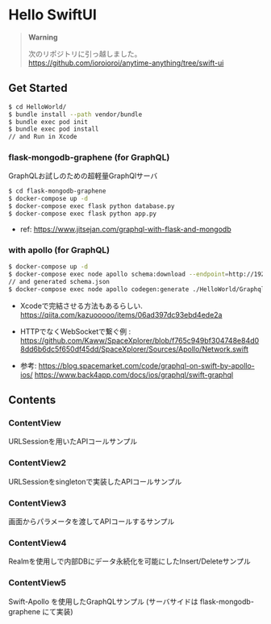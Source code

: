 # Hello SwiftUI

> **Warning**
>
> 次のリポジトリに引っ越しました。  
> https://github.com/ioroioroi/anytime-anything/tree/swift-ui


## Get Started

```sh
$ cd HelloWorld/
$ bundle install --path vendor/bundle
$ bundle exec pod init
$ bundle exec pod install
// and Run in Xcode
```

### flask-mongodb-graphene (for GraphQL)
GraphQLお試しのための超軽量GraphQlサーバ

```sh
$ cd flask-mongodb-graphene 
$ docker-compose up -d
$ docker-compose exec flask python database.py
$ docker-compose exec flask python app.py
```

* ref: <https://www.jitsejan.com/graphql-with-flask-and-mongodb>

### with apollo (for GraphQL)

```sh
$ docker-compose up -d
$ docker-compose exec node apollo schema:download --endpoint=http://192.168.33.250:15002//graphql schema.json
// and generated schema.json
$ docker-compose exec node apollo codegen:generate ./HelloWorld/Graphql/HelloGraphql.swift --target=swift --queries="./*.graphql" --localSchemaFile=schema.json --namespace=HelloGraphql
```

* Xcodeで完結させる方法もあるらしい. <https://qiita.com/kazuooooo/items/06ad397dc93ebd4ede2a>

* HTTPでなくWebSocketで繋ぐ例 : <https://github.com/Kaww/SpaceXplorer/blob/f765c949bf304748e84d08dd6b6dc5f650df45dd/SpaceXplorer/Sources/Apollo/Network.swift>

* 参考: <https://blog.spacemarket.com/code/graphql-on-swift-by-apollo-ios/> <https://www.back4app.com/docs/ios/graphql/swift-graphql>

## Contents

### ContentView

URLSessionを用いたAPIコールサンプル

### ContentView2

URLSessionをsingletonで実装したAPIコールサンプル

### ContentView3

画面からパラメータを渡してAPIコールするサンプル

### ContentView4

Realmを使用しで内部DBにデータ永続化を可能にしたInsert/Deleteサンプル

### ContentView5

Swift-Apollo を使用したGraphQLサンプル (サーバサイドは flask-mongodb-graphene にて実装)
